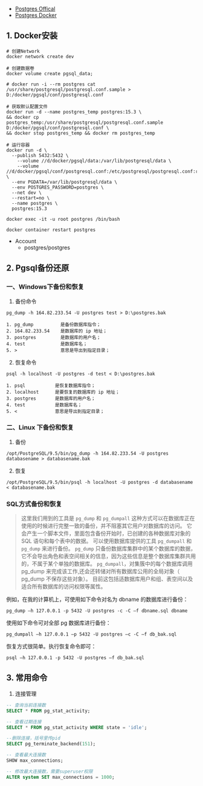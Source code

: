 - [Postgres Offical](https://www.postgresql.org/)
- [Postgres Docker](https://hub.docker.com/_/postgres)

## 1. Docker安装
```shell
# 创建Network
docker network create dev

# 创建数据卷
docker volume create pgsql_data;

# docker run -i --rm postgres cat /usr/share/postgresql/postgresql.conf.sample >  D:/docker/pgsql/conf/postgresql.conf

# 获取默认配置文件
docker run -d --name postgres_temp postgres:15.3 \
&& docker cp postgres_temp:/usr/share/postgresql/postgresql.conf.sample D:/docker/pgsql/conf/postgresql.conf \
&& docker stop postgres_temp && docker rm postgres_temp

# 运行容器
docker run -d \
  --publish 5432:5432 \
	--volume //d/docker/pgsql/data:/var/lib/postgresql/data \
	--volume //d/docker/pgsql/conf/postgresql.conf:/etc/postgresql/postgresql.conf:ro \
  --env PGDATA=/var/lib/postgresql/data \
  --env POSTGRES_PASSWORD=postgres \
  --net dev \
  --restart=no \
  --name postgres \
  postgres:15.3

docker exec -it -u root postgres /bin/bash

docker container restart postgres
```

- Account
  - postgres/postgres

## 2. Pgsql备份还原
### 一、Windows下备份和恢复

1. 备份命令
```shell
pg_dump -h 164.82.233.54 -U postgres test > D:\postgres.bak

1. pg_dump          是备份数据库指令；
2. 164.82.233.54    是数据库的 ip 地址；
3. postgres         是数据库的用户名；
4. test             是数据库名；
5. >                意思是导出到指定目录；
```

2. 恢复命令
```shell
psql -h localhost -U postgres -d test < D:\postgres.bak

1. psql           是恢复数据库指令；
2. localhost      是要恢复的数据库的 ip 地址；
3. postgres       是数据库的用户名；
4. test           是数据库名；
5. <              意思是导出到指定目录；
```

### 二、Linux 下备份和恢复

1. 备份
```shell
/opt/PostgreSQL/9.5/bin/pg_dump -h 164.82.233.54 -U postgres databasename > databasename.bak
```

2. 恢复
```shell
/opt/PostgreSQL/9.5/bin/psql -h localhost -U postgres -d databasename < databasename.bak
```

### SQL方式备份和恢复

> 这里我们用到的工具是 `pg_dump` 和 `pg_dumpall`
> 这种方式可以在数据库正在使用的时候进行完整一致的备份，并不阻塞其它用户对数据库的访问。
> 它会产生一个脚本文件，里面包含备份开始时，已创建的各种数据库对象的 SQL 语句和每个表中的数据。
> 可以使用数据库提供的工具 `pg_dumpall` 和 `pg_dump` 来进行备份。
> `pg_dump` 只备份数据库集群中的某个数据库的数据，它不会导出角色和表空间相关的信息，因为这些信息是整个数据库集群共用的，不属于某个单独的数据库。
> `pg_dumpall`，对集簇中的每个数据库调用 pg_dump 来完成该工作,还会还转储对所有数据库公用的全局对象（ pg_dump 不保存这些对象）。
> 目前这包括适数据库用户和组、表空间以及适合所有数据库的访问权限等属性。

例如，在我的计算机上，可使用如下命令对名为 dbname 的数据库进行备份：
```shell
pg_dump –h 127.0.0.1 -p 5432 -U postgres -c -C –f dbname.sql dbname
```

使用如下命令可对全部 pg 数据库进行备份：
```shell
pg_dumpall –h 127.0.0.1 –p 5432 -U postgres –c -C –f db_bak.sql
```

恢复方式很简单。执行恢复命令即可：
```shell
psql –h 127.0.0.1 -p 5432 -U postgres –f db_bak.sql
```

## 3. 常用命令
1. 连接管理
```sql
-- 查询当前连接数
SELECT * FROM pg_stat_activity;

-- 查看过期连接
SELECT * FROM pg_stat_activity WHERE state = 'idle';

--删除连接，括号里传pid
SELECT pg_terminate_backend(151);

-- 查看最大连接数
SHOW max_connections;

-- 修改最大连接数，需要superuser权限
ALTER system SET max_connections = 1000;
```

